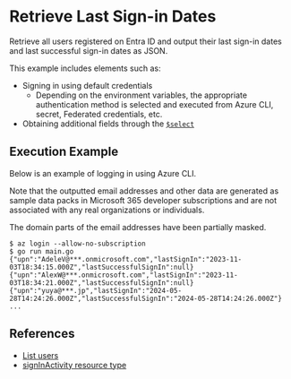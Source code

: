 # Retrieve Last Sign-in Dates

Retrieve all users registered on Entra ID and output their last sign-in dates and last successful sign-in dates as JSON.

This example includes elements such as:

- Signing in using default credentials
  - Depending on the environment variables, the appropriate authentication method is selected and executed from Azure CLI, secret, Federated credentials, etc.
- Obtaining additional fields through the [`$select`](https://learn.microsoft.com/en-us/graph/query-parameters?tabs=http#select-parameter)

## Execution Example

Below is an example of logging in using Azure CLI.

Note that the outputted email addresses and other data are generated as sample data packs in Microsoft 365 developer subscriptions and are not associated with any real organizations or individuals.

The domain parts of the email addresses have been partially masked.

```
$ az login --allow-no-subscription
$ go run main.go
{"upn":"AdeleV@***.onmicrosoft.com","lastSignIn":"2023-11-03T18:34:15.000Z","lastSuccessfulSignIn":null}
{"upn":"AlexW@***.onmicrosoft.com","lastSignIn":"2023-11-03T18:34:21.000Z","lastSuccessfulSignIn":null}
{"upn":"yuya@***.jp","lastSignIn":"2024-05-28T14:24:26.000Z","lastSuccessfulSignIn":"2024-05-28T14:24:26.000Z"}
...
```

## References

- [List users](https://learn.microsoft.com/en-us/graph/api/user-list?view=graph-rest-1.0&tabs=go)
- [signInActivity resource type](https://learn.microsoft.com/en-us/graph/api/resources/signinactivity?view=graph-rest-1.0)
